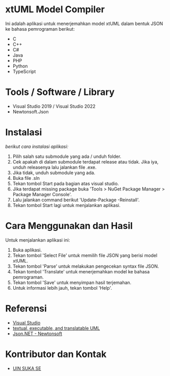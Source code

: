 # xtUML Model Compiler
Ini adalah aplikasi untuk menerjemahkan model xtUML dalam bentuk JSON ke bahasa pemrograman berikut:
- C
- C++
- C#
- Java
- PHP
- Python
- TypeScript

# Tools / Software / Library
- Visual Studio 2019 / Visual Studio 2022
- Newtonsoft.Json

# Instalasi
*berikut cara instalasi aplikasi:*
1. Pilih salah satu submodule yang ada / unduh folder.
2. Cek apakah di dalam submodule terdapat release atau tidak. Jika iya, unduh releasenya lalu jalankan file .exe.
3. Jika tidak, unduh submodule yang ada.
4. Buka file .sln
5. Tekan tombol Start pada bagian atas visual studio.
6. Jika terdapat missing package buka 'Tools > NuGet Package Manager > Package Manager Console'.
7. Lalu jalankan command berikut 'Update-Package -Reinstall'.
8. Tekan tombol Start lagi untuk menjalankan aplikasi.

# Cara Menggunakan dan Hasil
Untuk menjalankan aplikasi ini:
1. Buka aplikasi.
2. Tekan tombol 'Select File' untuk memilih file JSON yang berisi model xtUML.
3. Tekan tombol 'Parse' untuk melakukan pengecekan syntax file JSON.
4. Tekan tombol 'Translate' untuk menerjemahkan model ke bahasa pemrograman.
5. Tekan tombol 'Save' untuk menyimpan hasil terjemahan.
6. Untuk informasi lebih jauh, tekan tombol 'Help'.

# Referensi
- [Visual Studio](https://visualstudio.microsoft.com/vs/)
- [textual, executable, and translatable UML](http://txtuml.inf.elte.hu/wiki/doku.php?id=start)
- [Json.NET - Newtonsoft](https://www.newtonsoft.com/json)

# Kontributor dan Kontak
- [UIN SUKA SE](https://github.com/uin-suka-se)
